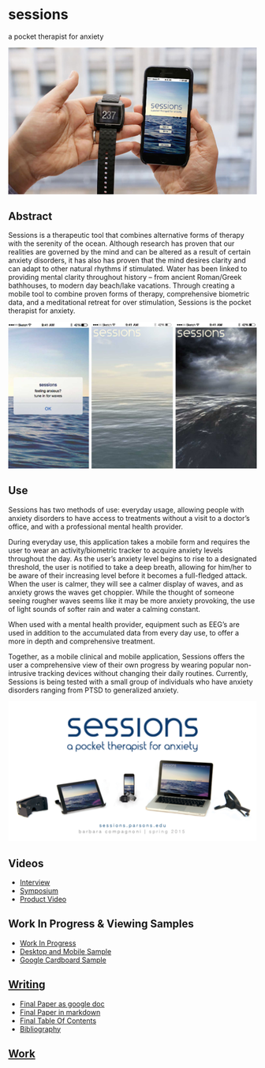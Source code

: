 # sessions
a pocket therapist for anxiety

![screenshot](https://github.com/compagnb/sessions/blob/master/imgs/236_img_01.jpg)

## Abstract
Sessions is a therapeutic tool that combines alternative forms of therapy with the serenity of the ocean. Although research has proven that our realities are governed by the mind and can be altered as a result of certain anxiety disorders, it has also has proven that the mind desires clarity and can adapt to other natural rhythms if stimulated. Water has been linked to providing mental clarity throughout history – from ancient Roman/Greek bathhouses, to modern day beach/lake vacations. Through creating a mobile tool to combine proven forms of therapy, comprehensive biometric data, and a meditational retreat for over stimulation, Sessions is the pocket therapist for anxiety.

![product shot](https://github.com/compagnb/sessions/blob/master/imgs/236_img_03.jpg)

## Use
Sessions has two methods of use: everyday usage, allowing people with anxiety disorders to have access to treatments without a visit to a doctor’s office, and with a professional mental health provider.

During everyday use, this application takes a mobile form and requires the user to wear an activity/biometric tracker to acquire anxiety levels throughout the day. As the user’s anxiety level begins to rise to a designated threshold, the user is notified to take a deep breath, allowing for him/her to be aware of their increasing level before it becomes a full-fledged attack. When the user is calmer, they will see a calmer display of waves, and as anxiety grows the waves get choppier. While the thought of someone seeing rougher waves seems like it may be more anxiety provoking, the use of light sounds of softer rain and water a calming constant.

When used with a mental health provider, equipment such as EEG’s are used in addition to the accumulated data from every day use, to offer a more in depth and comprehensive treatment.

Together, as a mobile clinical and mobile application, Sessions offers the user a comprehensive view of their own progress by wearing popular non-intrusive tracking devices without changing their daily routines. Currently, Sessions is being tested with a small group of individuals who have anxiety disorders ranging from PTSD to generalized anxiety.

![product shot](https://github.com/compagnb/sessions/blob/master/imgs/final.jpg)

## Videos
   *  [Interview](https://player.vimeo.com/video/127937025?title=0&byline=0&portrait=0&autoplay=0&color=ffffff)
   *  [Symposium](https:// )
   *  [Product Video](http://)

## Work In Progress & Viewing Samples
   *  [Work In Progress](http://sessions.parsons.edu)
   *  [Desktop and Mobile Sample](http://sessions.parsons.edu/demos/session_ipad.html)
   *  [Google Cardboard Sample](http://sessions.parsons.edu/cardboard/)
   
## [Writing](https://github.com/compagnb)
*   [Final Paper as google doc](https://docs.google.com/)
*   [Final Paper in markdown](https://github.com/compagnb/sessions/blob/master/complete.md)
*   [Final Table Of Contents](https://github.com/compagnb/sessions/blob/master/toc.md)
*   [Bibliography](https://github.com/compagnb/sessions/blob/master/readinglist.md)

## [Work](https://github.com/compagnb)
